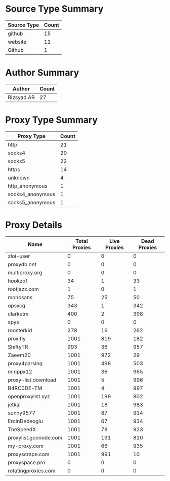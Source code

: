 # Source Type Summary

| Source Type | Count |
|-------------|-------|
| github | 15 |
| website | 11 |
| Github | 1 |


# Author Summary

| Author | Count |
|--------|-------|
| Rizsyad AR | 27 |


# Proxy Type Summary

| Proxy Type | Count |
|------------|-------|
| http | 21 |
| socks4 | 20 |
| socks5 | 22 |
| https | 14 |
| unknown | 4 |
| http_anonymous | 1 |
| socks4_anonymous | 1 |
| socks5_anonymous | 1 |


# Proxy Details

| Name | Total Proxies | Live Proxies | Dead Proxies |
|------|---------------|--------------|---------------|
| zloi-user | 0 | 0 | 0 |
| proxydb.net | 0 | 0 | 0 |
| multiproxy.org | 0 | 0 | 0 |
| hookzof | 34 | 1 | 33 |
| rootjazz.com | 1 | 0 | 1 |
| monosans | 75 | 25 | 50 |
| opsxcq | 343 | 1 | 342 |
| clarketm | 400 | 2 | 398 |
| spys | 0 | 0 | 0 |
| roosterkid | 278 | 16 | 262 |
| proxifly | 1001 | 819 | 182 |
| ShiftyTR | 993 | 36 | 957 |
| Zaeem20 | 1001 | 972 | 29 |
| proxy4parsing | 1001 | 498 | 503 |
| mmppx12 | 1001 | 36 | 965 |
| proxy-list.download | 1001 | 5 | 996 |
| B4RC0DE-TM | 1001 | 4 | 997 |
| openproxylist.xyz | 1001 | 199 | 802 |
| jetkai | 1001 | 18 | 983 |
| sunny9577 | 1001 | 87 | 914 |
| ErcinDedeoglu | 1001 | 67 | 934 |
| TheSpeedX | 1001 | 78 | 923 |
| proxylist.geonode.com | 1001 | 191 | 810 |
| my-proxy.com | 1001 | 66 | 935 |
| proxyscrape.com | 1001 | 991 | 10 |
| proxyspace.pro | 0 | 0 | 0 |
| rotatingproxies.com | 0 | 0 | 0 |

